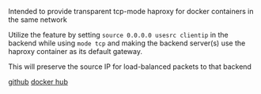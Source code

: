 Intended to provide transparent tcp-mode haproxy for docker containers in the same network

Utilize the feature by setting `source 0.0.0.0 usesrc clientip` in the backend while using `mode tcp` and making the backend server(s) use the haproxy container as its default gateway.

This will preserve the source IP for load-balanced packets to that backend

[github](https://github.com/RaderSolutions/docker-haproxy)
[docker hub](https://hub.docker.com/r/radersolutions/haproxy/)
